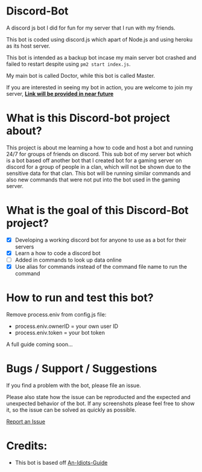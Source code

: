 # Discord-Bot
A discord js bot I did for fun for my server that I run with my friends.

This bot is coded using discord.js which apart of Node.js and using heroku as its host server.

This bot is intended as a backup bot incase my main server bot crashed and failed to restart despite using `pm2 start index.js`.

My main bot is called Doctor, while this bot is called Master.

If you are interested in seeing my bot in action, you are welcome to join my server,
[**Link will be provided in near future**](https://github.com/ngbrandon1994/discord-bot)

# What is this Discord-bot project about?

 This project is about me learning a how to code and host a bot and running 24/7 for groups of friends on discord. This sub bot of my server bot which is a bot based off another bot that I created bot for a gaming server on discord for a group of people in a clan, which will not be shown due to the sensitive data for that clan. This bot will be running similar commands and also new commands that were not put into the bot used in the gaming server.


# What is the goal of this Discord-Bot project?

- [x] Developing a working discord bot for anyone to use as a bot for their servers
- [x] Learn a how to code a discord bot
- [ ] Added in commands to look up data online
- [x] Use alias for commands instead of the command file name to run the command

# How to run and test this bot?

Remove process.eniv from config.js file:
* process.eniv.ownerID = your own user ID
* process.eniv.token = your bot token

A full guide coming soon...



# Bugs / Support / Suggestions

If you find a problem with the bot, please file an issue.

Please also state how the issue can be reproducted and the expected and unexpected behavior of the bot. If any screenshots please feel free to show it, so the issue can be solved as quickly as possible.

[Report an Issue](https://github.com/ngbrandon1994/discord-bot/issues/new)

# Credits:
- This bot is based off [An-Idiots-Guide](https://github.com/An-Idiots-Guide/guidebot)
